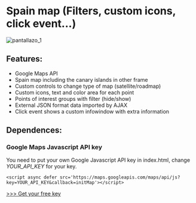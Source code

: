 # Spain map (Filters, custom icons, click event...)

![pantallazo_1](https://github.com/RgmProgrammer/GoogleMaps-Spain/blob/master/GoogleMaps-Spain.png)

## Features:
- Google Maps API
- Spain map including the canary islands in other frame
- Custom controls to change type of map (satellite/roadmap)
- Custom icons, text and color area for each point
- Points of interest groups with filter (hide/show)
- External JSON format data imported by AJAX
- Click event shows a custom infowindow with extra information


## Dependences:
### Google Maps Javascript API key 

You need to put your own Google Javascript API key in index.html, change *YOUR_API_KEY* for your key.

```
<script async defer src='https://maps.googleapis.com/maps/api/js?key=YOUR_API_KEY&callback=initMap'></script>
```

[>>> Get your free key](https://developers.google.com/maps/documentation/javascript/get-api-key?hl=EN)
